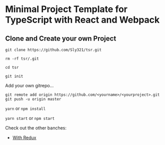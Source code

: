 # Minimal Project Template for TypeScript with React and Webpack

## Clone and Create your own Project

`git clone https://github.com/Sly321/tsr.git`

`rm -rf tsr/.git`

`cd tsr`

`git init`

Add your own gitrepo...

```
git remote add origin https://github.com/<yourname>/<yourproject>.git
git push -u origin master
```

`yarn` or `npm install`

`yarn start` or `npm start`

Check out the other banches:

* [With Redux](https://github.com/Sly321/tsr/tree/with-redux)
